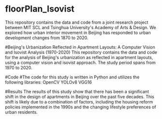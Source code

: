# floorPlan_Isovist
This repository contains the data and code from a joint research project between MIT SCL and Tsinghua University's Academy of Arts &amp; Design. We explored how urban interior movement in Beijing has responded to urban development changes from 1870 to 2020.

#Beijing's Urbanization Reflected in Apartment Layouts: A Computer Vision and Isovist Analysis (1970-2020)
This repository contains the data and code for the analysis of Beijing's urbanization as reflected in apartment layouts, using a computer vision and isovist approach. The study period spans from 1970 to 2020.

#Code
#The code for this study is written in Python and utilizes the following libraries:
OpenCV
YOLOv8
VGG16

#Results
The results of this study show that there has been a significant shift in the design of apartments in Beijing over the past five decades. This shift is likely due to a combination of factors, including the housing reform policies implemented in the 1990s and the changing lifestyle preferences of urban residents.
